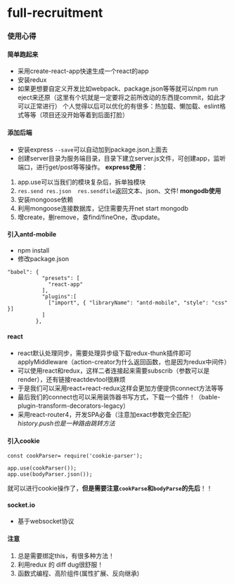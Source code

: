 # full-recruitment
### 使用心得
#### 简单跑起来
- 采用create-react-app快速生成一个react的app
- 安装redux
- 如果更想要自定义开发比如webpack、package.json等等就可以npm run eject来还原（这里有个坑就是一定要将之前所改动的东西提commit，如此才可以正常进行）
个人觉得以后可以优化的有很多：热加载、懒加载、eslint格式等等（项目还没开始等着到后面打脸）
#### 添加后端
- 安装express ```--save```可以自动加到package.json上面去
- 创建server目录为服务端目录，目录下建立server.js文件，可创建app，监听端口，进行get/post等等操作。
 **express使用**：
 1. app.use可以当我们的模块复杂后，拆单独模块
 2. ```res.send res.json  res.sendfile```返回文本、json、文件!
 **mongodb使用**
 1. 安装mongoose依赖
 2. 利用mongoose连接数据库，记住需要先开net start mongodb
 3. 增create，删remove，查find/fineOne，改update。
 #### 引入antd-mobile
- npm install
- 修改package.json
```
"babel": {
           "presets": [
             "react-app"
           ],
           "plugins":[
             ["import", { "libraryName": "antd-mobile", "style": "css" }]
           ]
         },
```
#### react
- react默认处理同步，需要处理异步级下载redux-thunk插件即可 applyMiddleware（action-creator为什么返回函数，也是因为redux中间件）
- 可以使用react和redux，这样二者连接起来需要subscrib（参数可以是render），还有链接reactdevtool很麻烦
- 于是我们可以采用react+react-redux这样会更加方便提供connect方法等等
- 最后我们的connect也可以采用装饰器书写方式，下载一个插件！（bable-plugin-transform-decorators-legacy）
- 采用react-router4，开发SPA必备（注意加exact参数完全匹配）   *history.push也是一种路由跳转方法*

#### 引入cookie
```
const cookParser= require('cookie-parser');

app.use(cookParser());
app.use(bodyParser.json());
```
就可以进行cookie操作了，**但是需要注意```cookParse```和```bodyParse```的先后**！！

#### socket.io
- 基于websocket协议

#### 注意
1. 总是需要绑定this，有很多种方法！
2. 利用redux 的 diff dug很舒服！
3. 函数式编程、高阶组件(属性扩展、反向继承)